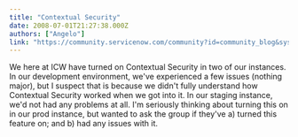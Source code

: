 ```yaml
---
title: "Contextual Security"
date: 2008-07-01T21:27:38.000Z
authors: ["Angelo"]
link: "https://community.servicenow.com/community?id=community_blog&sys_id=fc2e266ddbd0dbc01dcaf3231f961968"
---
```

<p>We here at ICW have turned on Contextual Security in two of our instances. In our development environment, we've experienced a few issues (nothing major), but I suspect that is because we didn't fully understand how Contextual Security worked when we got into it. In our staging instance, we'd not had any problems at all. I'm seriously thinking about turning this on in our prod instance, but wanted to ask the group if they've a) turned this feature on; and b) had any issues with it.</p>